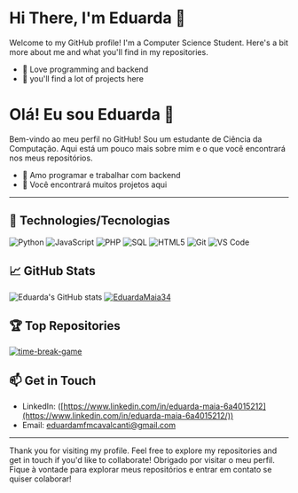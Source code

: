 # Hi There, I'm Eduarda 👋

Welcome to my GitHub profile! I'm a Computer Science Student. Here's a bit more about me and what you'll find in my repositories.
- 🔭 Love programming and backend
- 👾 you'll find a lot of projects here

# Olá! Eu sou Eduarda  👋

Bem-vindo ao meu perfil no GitHub! Sou um estudante de Ciência da Computação. Aqui está um pouco mais sobre mim e o que você encontrará nos meus repositórios.
- 🔭 Amo programar e trabalhar com backend
- 👾 Você encontrará muitos projetos aqui

---
## 🔧 Technologies/Tecnologias

![Python](https://img.shields.io/badge/-Python-000?&logo=Python)
![JavaScript](https://img.shields.io/badge/-JavaScript-000?&logo=JavaScript)
![PHP](https://img.shields.io/badge/-PHP-000?&logo=PHP)
![SQL](https://img.shields.io/badge/-SQL-000?&logo=MySQL)
![HTML5](https://img.shields.io/badge/-HTML5-000?&logo=HTML5)
![Git](https://img.shields.io/badge/-Git-000?&logo=Git)
![VS Code](https://img.shields.io/badge/-VS%20Code-000?&logo=Visual%20Studio%20Code)

## 📈 GitHub Stats
![Eduarda's GitHub stats](https://github-readme-stats.vercel.app/api?username=EduardaMaia34&show_icons=true&theme=radical)
[![EduardaMaia34](https://github-readme-stats.vercel.app/api?username=EduardaMaia34&show_icons=true&hide_border=true&theme=radical)](https://github.com/EduardaMaia34)

## 🏆 Top Repositories

[![time-break-game](https://github.com/EduardaMaia34/time-break-game)]([https://github.com/yourusername/reponame](https://github.com/EduardaMaia34/time-break-game))

## 📫 Get in Touch

- LinkedIn: ([https://www.linkedin.com/in/eduarda-maia-6a4015212](https://www.linkedin.com/in/eduarda-maia-6a4015212/))
- Email: [eduardamfmcavalcanti@gmail.com](mailto:eduardamfmcavalcanti@gmail.com)

---
Thank you for visiting my profile. Feel free to explore my repositories and get in touch if you'd like to collaborate!
Obrigado por visitar o meu perfil. Fique à vontade para explorar meus repositórios e entrar em contato se quiser colaborar!
